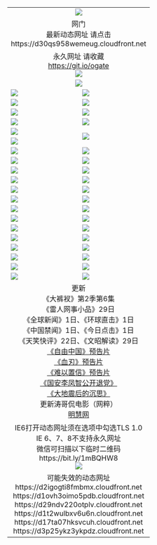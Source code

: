 ﻿<table>
  <tr></tr>
  <tr><td colspan=2 align=center><img src="https://github.com/ogate/up/blob/master/oGate.jpg" /></td></tr>
  <tr><td colspan=2 align=center>网门<br>最新动态网址 请点击
<br>https://d30qs958wemeug.cloudfront.net
    </td>
  </tr>
  <tr>
    <td colspan=2 align=center>永久网址 请收藏<br/><a href="https://git.io/ogate" target="_blank">https://git.io/ogate</a><br/><a href="https://d30qs958wemeug.cloudfront.net/Up/0WMGDL2.png" target="_blank"><img src="https://d30qs958wemeug.cloudfront.net/Up/0WMGD2.png"/></a></td>
    <!--td align=center>临时网址 微信用<br/><a href="https://bit.ly/1mBQHW8" target="_blank">https://bit.ly/1mBQHW8</a><br/><a href="https://d30qs958wemeug.cloudfront.net/Up/0WMGDL3.png" target="_blank"><img src="https://d30qs958wemeug.cloudfront.net/Up/0WMGD3.png"/></a></td-->
  </tr>
  <tr>
    <td colspan=2 align=center><a href="https://d30qs958wemeug.cloudfront.net/ogUP.aspx?name=0oGate.apk" target="_blank"><img src="https://d30qs958wemeug.cloudfront.net/Up/0WMAZ.jpg" /></a></td>
  </tr>
  <tr>
    <td><a href="https://d30qs958wemeug.cloudfront.net/ogNice.aspx" target="_blank"><img src="https://d30qs958wemeug.cloudfront.net/Up/0WCYY.jpg" /></a></td>
    <td><a href="https://d30qs958wemeug.cloudfront.net/onCO.aspx?ob=600%E4%BA%8B%E7%89%A9&op=%E5%A2%9E%E5%88%A0%E6%94%B9&args=WH1~%23%E7%B1%BB%E5%9E%8B6%E6%96%B0%E9%97%BB%7c%23%E7%B1%BB%E5%9E%8B6%E8%AF%84%E8%AE%BA&mode=" target="_blank"><img src="https://d30qs958wemeug.cloudfront.net/Up/0WZTT.jpg" /></a></td> 
  </tr>
  <tr>
    <td><a href="https://d30qs958wemeug.cloudfront.net/ogDY.aspx" target="_blank"><img src="https://d30qs958wemeug.cloudfront.net/Up/0FK.jpg" /></a></td>
    <td><a href="https://d30qs958wemeug.cloudfront.net/ogST.aspx" target="_blank"><img src="https://d30qs958wemeug.cloudfront.net/Up/0ST.jpg" /></a></td> 
  </tr>
  <tr>
    <!--td rowspan=2><a href="https://d30qs958wemeug.cloudfront.net/ogUP.aspx?name=WJ.mp4&count=T:1,480P:1" target="_blank"><img src="https://d30qs958wemeug.cloudfront.net/Up/WJ.jpg" /></a></td-->
    <td><a href="https://d30qs958wemeug.cloudfront.net/ogUP.aspx?name=11DKC.mp4&count=T:2,2:6,1:16" target="_blank"><img src="https://d30qs958wemeug.cloudfront.net/Up/11DKC.jpg" /></a></td> 
    <td><div><a href="https://d30qs958wemeug.cloudfront.net/ogUP.aspx?name=LRWS.mp4&count=7B:8,6B:44,5A:10,5B:35,4A:14,4B:19,3A:10,3B:26,2A:16,2B:21,1A:23,1B:29&current=7B:8" target="_blank"><img src="https://d30qs958wemeug.cloudfront.net/Up/LRWS.jpg" /></a></td>
   </tr>
  <tr>
    <td><a href="https://d30qs958wemeug.cloudfront.net/ogUP.aspx?name=LRSH.mp4&count=W:13,2:10" target="_blank"><img src="https://d30qs958wemeug.cloudfront.net/Up/LRSH.jpg" /></a></td>
    <td><a href="https://d30qs958wemeug.cloudfront.net/ogUP.aspx?name=BYWXY.mp4" target="_blank"><img src="https://d30qs958wemeug.cloudfront.net/Up/BYWXY.jpg" /></a></td>
  </tr>
  <tr>
    <td><a href="https://d30qs958wemeug.cloudfront.net/ogUP.aspx?name=JQR.mp4&count=2" target="_blank"><img src="https://d30qs958wemeug.cloudfront.net/Up/JQR.jpg" /></a></td>   
    <td rowspan=2><a href="https://d30qs958wemeug.cloudfront.net/ogUP.aspx?name=JP.mp4&count=9" target="_blank"><img src="https://d30qs958wemeug.cloudfront.net/Up/JP.jpg" /></td>
  </tr>
  <tr>
    <td><a href="https://d30qs958wemeug.cloudfront.net/ogUP.aspx?name=WH.mp4" target="_blank"><img src="https://d30qs958wemeug.cloudfront.net/Up/WH.jpg" /></a></td>
  </tr>
  <tr>
    <td><a href="https://d30qs958wemeug.cloudfront.net/ogUP.aspx?name=SSZJ.mp4&count=SP:6,480P:8" target="_blank"><img src="https://d30qs958wemeug.cloudfront.net/Up/SSZJ.jpg" /></a></td>
    <td><a href="https://d30qs958wemeug.cloudfront.net/ogUP.aspx?name=ZY.mp4&count=2015:16" target="_blank"><img src="https://d30qs958wemeug.cloudfront.net/Up/ZY.jpg" /></a</td>
  </tr>
  <tr>
    <td><a href="https://d30qs958wemeug.cloudfront.net/ogUP.aspx?name=XTFY.mp4&count=B:2,A:24" target="_blank"><img src="https://d30qs958wemeug.cloudfront.net/Up/XTFY.jpg" /></a></td>
    <td><a href="https://d30qs958wemeug.cloudfront.net/ogUP.aspx?name=1XQK.mp4&count=13" target="_blank"><img src="https://d30qs958wemeug.cloudfront.net/Up/1XQK.jpg" /></a</td>
  </tr>
  <tr>
    <td><a href="https://d30qs958wemeug.cloudfront.net/ogUP.aspx?name=1LYF.mp4&count=2" target="_blank"><img src="https://d30qs958wemeug.cloudfront.net/Up/1LYF0.jpg" /></a></td>
    <td><a href="https://d30qs958wemeug.cloudfront.net/ogUP.aspx?name=1ZGC.mp4&count=6" target="_blank"><img src="https://d30qs958wemeug.cloudfront.net/Up/1ZGC0.jpg" /></a></td>
  </tr>
  <tr>
    <td><a href="https://d30qs958wemeug.cloudfront.net/ogUP.aspx?name=1ZKM.mp4&count=3&current=3" target="_blank"><img src="https://d30qs958wemeug.cloudfront.net/Up/1ZKM0.jpg" /></a></td>  
    <td><a href="https://d30qs958wemeug.cloudfront.net/ogUP.aspx?name=1WWY.mp4&count=6&current=6" target="_blank"><img src="https://d30qs958wemeug.cloudfront.net/Up/1WWY0.jpg" /></a></td>
  </tr>
  <tr>
    <td><a href="https://d30qs958wemeug.cloudfront.net/ogUP.aspx?name=10JGY.mp4&count=3" target="_blank"><img src="https://d30qs958wemeug.cloudfront.net/Up/10JGY0.jpg" /></a></td>
    <td><a href="https://d30qs958wemeug.cloudfront.net/ogUP.aspx?name=10CYS.mp4&count=2" target="_blank"><img src="https://d30qs958wemeug.cloudfront.net/Up/10CYS0.jpg" /></a></td>
  </tr>
  <tr>
    <td><a href="https://d30qs958wemeug.cloudfront.net/ogUP.aspx?name=4SQQ.mp4&count=201603:1,201602:20,201601:21&current=201603:1" target="_blank"><img src="https://d30qs958wemeug.cloudfront.net/Up/4SQQ0.jpg"/></a></td>
    <td><a href="https://d30qs958wemeug.cloudfront.net/ogUP.aspx?name=4SHQ.mp4&count=201603:1,201602:27,201601:28&current=201603:1" target="_blank"><img src="https://d30qs958wemeug.cloudfront.net/Up/4SHQ0.jpg"/></a></td>
  </tr>
  <tr>
    <td><a href="https://d30qs958wemeug.cloudfront.net/ogUP.aspx?name=4SZG.mp4&count=201603:1,201602:21,201601:23&current=201603:1" target="_blank"><img src="https://d30qs958wemeug.cloudfront.net/Up/4SZG0.jpg"/></a></td>
    <td><a href="https://d30qs958wemeug.cloudfront.net/ogUP.aspx?name=4SDJ.mp4&count=201603A:1,201602A:24,201602B:7,201601A:48,201601B:6&current=201603A:1" target="_blank"><img src="https://d30qs958wemeug.cloudfront.net/Up/4SDJ0.jpg"/></a></td>
  </tr>
  <tr>
    <td><a href="https://d30qs958wemeug.cloudfront.net/ogUP.aspx?name=4CTX.mp4&count=201602:3,201601:4&current=201602:3" target="_blank"><img src="https://d30qs958wemeug.cloudfront.net/Up/4CTX0.jpg"/></a></td>
    <td><a href="https://d30qs958wemeug.cloudfront.net/ogUP.aspx?name=4CWZ.mp4&count=201602:4,201601:4&current=201602:4" target="_blank"><img src="https://d30qs958wemeug.cloudfront.net/Up/4CWZ0.jpg"/></a></td>
  </tr>
  <tr>
    <td><a href="https://d30qs958wemeug.cloudfront.net/onUP.aspx?name=https://dwsfx5awq5vcc.cloudfront.net/" target="_blank"><img src="https://d30qs958wemeug.cloudfront.net/Up/0DTW.jpg"/></a></td>
    <td><a href="https://d30qs958wemeug.cloudfront.net/onUP.aspx?name=https://d240ns8up8earz.cloudfront.net/acenter/" target="_blank"><img src="https://d30qs958wemeug.cloudfront.net/Up/0TDW.jpg" /></a></td>
  </tr>
  <tr>
    <td><a href="https://d30qs958wemeug.cloudfront.net/onUP.aspx?name=https://d4508d6vomz2p.cloudfront.net/gb/nsc413.htm" target="_blank"><img src="https://d30qs958wemeug.cloudfront.net/Up/0DJY.jpg" /></a></td>
    <td><a href="https://d30qs958wemeug.cloudfront.net/onUP.aspx?name=https://d3bxwq7vzudb5l.cloudfront.net/xtr/gb/prog204.html" target="_blank"><img src="https://d30qs958wemeug.cloudfront.net/Up/0XTR.jpg" /></a></td>
  </tr>
  <tr>
    <td><a href="https://d30qs958wemeug.cloudfront.net/onUP.aspx?name=https://d3aj00iefsmfgc.cloudfront.net/" target="_blank"><img src="https://d30qs958wemeug.cloudfront.net/Up/0MHW.jpg" /></a></td>
    <td><a href="https://d30qs958wemeug.cloudfront.net/onUP.aspx?name=https://d1lcj91uv80klr.cloudfront.net/" target="_blank"><img src="https://d30qs958wemeug.cloudfront.net/Up/0ZJW.jpg" /></a></td>
  </tr>
  <tr>
    <td><a href="https://d30qs958wemeug.cloudfront.net/ogUP.aspx?name=0FG.zip" target="_blank"><img src="https://d30qs958wemeug.cloudfront.net/Up/0FG.jpg" /></a></td>
    <td><a href="https://d30qs958wemeug.cloudfront.net/ogUP.aspx?name=0FGA.apk" target="_blank"><img src="https://d30qs958wemeug.cloudfront.net/Up/0FGA.jpg" /></a></td>
  </tr>
  <tr>
    <td><a href="https://d30qs958wemeug.cloudfront.net/ogUP.aspx?name=0U.zip" target="_blank"><img src="https://d30qs958wemeug.cloudfront.net/Up/0U.jpg" /></a></td>
    <td><a href="https://d30qs958wemeug.cloudfront.net/ogUP.aspx?name=0UA.apk" target="_blank"><img src="https://d30qs958wemeug.cloudfront.net/Up/0UA.jpg" /></a></td>
  </tr>
  <tr>
    <td><a href="https://d30qs958wemeug.cloudfront.net/ogUP.aspx?name=0iPPOTV.zip" target="_blank"><img src="https://d30qs958wemeug.cloudfront.net/Up/0iPPOTV.jpg" /></a></td>
    <td><a href="https://d30qs958wemeug.cloudfront.net/ogUP.aspx?name=0iNTD.apk" target="_blank"><img src="https://d30qs958wemeug.cloudfront.net/Up/0iNTD.jpg" /></a></td>
  </tr>
  <tr>
    <td colspan=2 align=center>更新<br>
      《大裤衩》第2季第6集<br>
      《雷人网事小品》29日<br>
      《全球新闻》1日、《环球直击》1日<br>
      《中国禁闻》1日、《今日点击》1日<br>
      《天笑快评》22日、《文昭解读》29日<br>
      <a href="https://d30qs958wemeug.cloudfront.net/ogUP.aspx?name=11ZYZG0.mp4" target="_blank">《自由中国》预告片</a><br>
      <a href="https://d30qs958wemeug.cloudfront.net/ogUP.aspx?name=11XR.mp4" target="_blank">《血刃》预告片</a><br>
      <a href="https://d30qs958wemeug.cloudfront.net/ogUP.aspx?name=11NYZX.mp4&count=2" target="_blank">《难以置信》预告片</a><br>
      <a href="https://d30qs958wemeug.cloudfront.net/ogUP.aspx?name=4LFZ.mp4" target="_blank">《国安李凤智公开退党》</a><br>
      <a href="https://d30qs958wemeug.cloudfront.net/ogUP.aspx?name=4DDZHDCS.mp4" target="_blank">《大地震后的沉思》</a><br>
      更新涛哥侃电影（网粹）<br>
      <a href="https://d30qs958wemeug.cloudfront.net/onUP.aspx?name=https://www.minghui.org/" target="_blank">明慧网</a></td>
    </td>
  </tr>
  <tr>
    <td colspan=2 align=center>IE6打开动态网址须在选项中勾选TLS 1.0<br/>IE 6、7、8不支持永久网址<br/>
      微信可扫描以下临时二维码<br/>https://bit.ly/1mBQHW8<br/><a href="https://d30qs958wemeug.cloudfront.net/Up/0WMGDL3.png" target="_blank"><img src="https://d30qs958wemeug.cloudfront.net/Up/0WMGD3.png"/></a><br>
  </tr>
  <tr>
    <td colspan=2 align=center>可能失效的动态网址
<br>https://d2igogti8fmbmx.cloudfront.net
<br>https://d1ovh3oimo5pdb.cloudfront.net
<br>https://d29ndv220otplv.cloudfront.net
<br>https://d1t2wulbxv6u6n.cloudfront.net
<br>https://d17ta07hksvcuh.cloudfront.net
<br>https://d3p25ykz3ykpdz.cloudfront.net
    </td>
  </tr>
</table>
